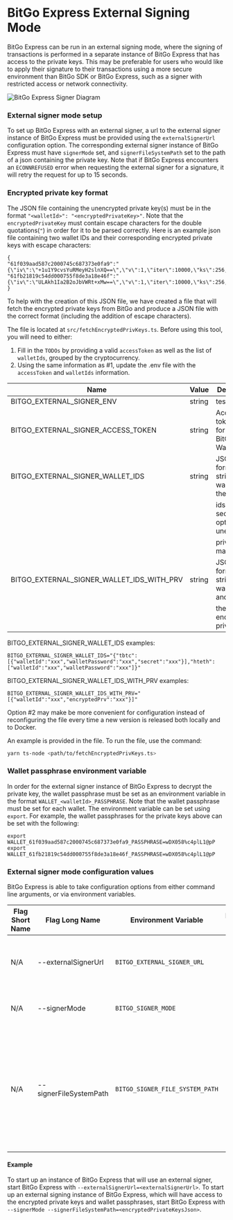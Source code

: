# BitGo Express External Signing Mode

BitGo Express can be run in an external signing mode, where the signing of transactions is performed in a separate instance of BitGo Express that has access to the private keys.
This may be preferable for users who would like to apply their signature to their transactions using a more secure environment than BitGo SDK or BitGo Express, such as a signer with restricted access or network connectivity.

![BitGo Express Signer Diagram](express_signer.png)

### External signer mode setup

To set up BitGo Express with an external signer, a url to the external signer instance of BitGo Express must be provided using the `externalSignerUrl` configuration option.
The corresponding external signer instance of BitGo Express must have `signerMode` set, and `signerFileSystemPath` set to the path of a json containing the private key.
Note that if BitGo Express encounters an `ECONNREFUSED` error when requesting the external signer for a signature, it will retry the request for up to 15 seconds.

### Encrypted private key format

The JSON file containing the unencrypted private key(s) must be in the format `"<walletId>": "<encryptedPrivateKey>"`. Note that the `encryptedPrivateKey` must contain escape characters for the double quotations(`"`) in order for it to be parsed correctly.
Here is an example json file containing two wallet IDs and their corresponding encrypted private keys with escape characters:

```
{
"61f039aad587c2000745c687373e0fa9":"{\"iv\":\"+1u1Y9cvsYuRMeyH2slnXQ==\",\"v\":1,\"iter\":10000,\"ks\":256,\"ts\":64,\"mode\":\"ccm\",\"adata\":\"\",\"cipher\":\"aes\",\"salt\":\"54kOXTqJ9mc=\",\"ct\":\"JF5wQ82wa1dYyFxFlbHCvK4a+A6MTHdhOqc5uXsz2icWhkY2Lin/3Ab8ZwvwDaR1JYKmC/g1gXIGwVZEOl1M/bRHY420h7sDtmTS6Ebse5NWbF0ItfUJlk6HVATGa+C6mkbaVxJ4kQW/ehnT3riqzU069ATPz8E=\"}",
"61fb21819c54dd000755f8de3a18e46f":"{\"iv\":\"ULAkh1Ia2B2oJbVWRt+xMw==\",\"v\":1,\"iter\":10000,\"ks\":256,\"ts\":64,\"mode\":\"ccm\",\"adata\":\"\",\"cipher\":\"aes\",\"salt\":\"SVkVei5M1qU=\",\"ct\":\"NxfG1HQWGcrwCHkQh8DKeMaZrRic+SSBQHtuOSsSJzW5MDOpwqDta8PDdh52lp9eqtaY+CGN6rPhaGbeZDrEyV2PoBGeb48GicMTVAehkyoF9mr8edtsWDCxcmmde+1zv3czy2n/bgXYNGvX39D30GDRpfovSYc=\"}"
}
```

To help with the creation of this JSON file, we have created a file that will fetch the encrypted private keys from BitGo and produce a JSON file with the correct format (including the addition of escape characters).

The file is located at `src/fetchEncryptedPrivKeys.ts`. Before using this tool, you will need to either:

1. Fill in the `TODOs` by providing a valid `accessToken` as well as the list of `walletIds`, grouped by the cryptocurrency.
2. Using the same information as #1, update the .env file with the `accessToken` and `walletIds` information.

| Name                                      | Value  | Description                                    |
| ----------------------------------------- | ------ | ---------------------------------------------- |
| BITGO_EXTERNAL_SIGNER_ENV                 | string | test                                           |
| BITGO_EXTERNAL_SIGNER_ACCESS_TOKEN        | string | Access token used for access BitGo Wallets     |
| BITGO_EXTERNAL_SIGNER_WALLET_IDS          | string | JSON formatted string of wallets and their     |
|                                           |        | ids, the secret is optional for unencrypted    | 
|                                           |        | private material                               | 
| BITGO_EXTERNAL_SIGNER_WALLET_IDS_WITH_PRV | string | JSON formatted string of wallets ids and       |
|                                           |        | their encrypted private keys                   |

BITGO_EXTERNAL_SIGNER_WALLET_IDS examples:

```
BITGO_EXTERNAL_SIGNER_WALLET_IDS="{"tbtc":[{"walletId":"xxx","walletPassword":"xxx","secret":"xxx"}],"hteth":["walletId":"xxx","walletPassword":"xxx"]}"
```

BITGO_EXTERNAL_SIGNER_WALLET_IDS_WITH_PRV examples:

```
BITGO_EXTERNAL_SIGNER_WALLET_IDS_WITH_PRV="[{"walletId":"xxx","encryptedPrv":"xxx"}]"
```

Option #2 may make be more convenient for configuration instead of reconfiguring the file every time a new version is released both locally and to Docker.

An example is provided in the file. To run the file, use the command:

```sh
yarn ts-node <path/to/fetchEncryptedPrivKeys.ts>
```

### Wallet passphrase environment variable

In order for the external signer instance of BitGo Express to decrypt the private key, the wallet passphrase must be set as an environment variable in the format `WALLET_<walletId>_PASSPHRASE`. Note that the wallet passphrase must be set for each wallet.
The environment variable can be set using `export`. For example, the wallet passphrases for the private keys above can be set with the following:

```
export WALLET_61f039aad587c2000745c687373e0fa9_PASSPHRASE=wDX058%c4plL1@pP
export WALLET_61fb21819c54dd000755f8de3a18e46f_PASSPHRASE=wDX058%c4plL1@pP
```

### External signer mode configuration values

BitGo Express is able to take configuration options from either command line arguments, or via environment variables.

| Flag Short Name | Flag Long Name         | Environment Variable             | Default Value | Description                                                                                                                   |
| --------------- | ---------------------- | -------------------------------- | ------------- | ----------------------------------------------------------------------------------------------------------------------------- |
| N/A             | --externalSignerUrl    | `BITGO_EXTERNAL_SIGNER_URL`      | N/A           | URL specifying the external API to call for remote signing.                                                                   |
| N/A             | --signerMode           | `BITGO_SIGNER_MODE `             | N/A           | If set, run Express as a remote signer.                                                                                       |
| N/A             | --signerFileSystemPath | `BITGO_SIGNER_FILE_SYSTEM_PATH ` | N/A           | Local path specifying where an Express signer machine keeps the encrypted user private keys. Required when signerMode is set. |

#### Example

To start up an instance of BitGo Express that will use an external signer, start BitGo Express with `--externalSignerUrl=<externalSignerUrl>`.
To start up an external signing instance of BitGo Express, which will have access to the encrypted private keys and wallet passphrases, start BitGo Express with `--signerMode --signerFileSystemPath=<encryptedPrivateKeysJson>`.
